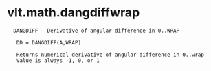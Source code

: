 # vlt.math.dangdiffwrap

```
  DANGDIFF - Derivative of angular difference in 0..WRAP
 
   DD = DANGDIFF(A,WRAP)
 
   Returns numerical derivative of angular difference in 0..wrap
   Value is always -1, 0, or 1

```
